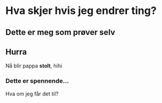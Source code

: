 # Hva skjer hvis jeg endrer ting?

## Dette er meg som prøver selv
## Hurra
Nå blir pappa **stolt**, hihi
### Dette er spennende...
Hva om jeg får det til?
